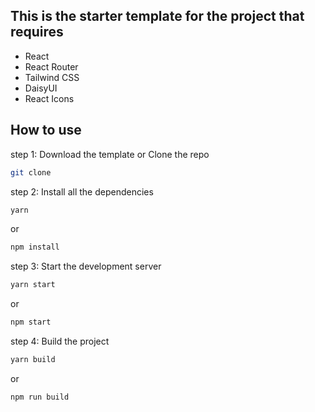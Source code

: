 ## This is the starter template for the project that requires

- React
- React Router
- Tailwind CSS
- DaisyUI
- React Icons

## How to use

step 1: Download the template or Clone the repo

```bash
git clone
```

step 2: Install all the dependencies

```bash
yarn
```

or

```bash
npm install
```

step 3: Start the development server

```bash
yarn start
```

or

```bash
npm start
```

step 4: Build the project

```bash
yarn build
```

or

```bash
npm run build
```
